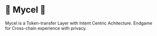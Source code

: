 # 🍄 Mycel 🍄
Mycel is a Token-transfer Layer with Intent Centric Achitecture. Endgame for Cross-chain experience with privacy.
